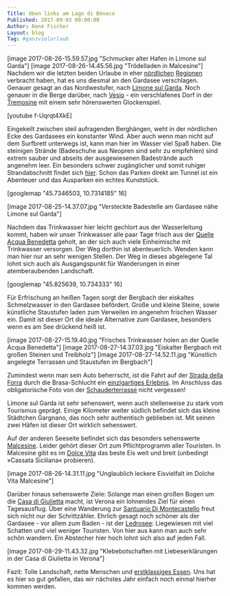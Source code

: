 ```yaml
---
Title: Oben links am Lago di Bènaco
Published: 2017-09-03 00:00:00
Author: René Fischer
Layout: blog
Tag: #ganzvielurlaub
---
```

[image 2017-08-26-15.59.57.jpg "Schmucker alter Hafen in Limone sul Garda"]
[image 2017-08-26-14.45.56.jpg "Trödelladen in Malcesine"]
Nachdem wir die letzten beiden Urlaube in eher [nördlichen](https://gaehn.org/articles/vakantie-in-holland) [Regionen](https://gaehn.org/articles/ostseeurlaub) verbracht haben, hat es uns diesmal an den Gardasee verschlagen. Genauer gesagt an das Nordwestufer, nach [Limone sul Garda](https://de.wikipedia.org/wiki/Limone_sul_Garda). Noch genauer in die Berge darüber, nach [Vesio](http://www.infotremosine.org/am-gardasee/vesio_tremosine_de.html) - ein verschlafenes Dorf in der [Tremosine](https://de.wikipedia.org/wiki/Tremosine_sul_Garda) mit einem sehr hörenswerten Glockenspiel.

[youtube f-Uqrqt4XkE]

Eingekeilt zwischen steil aufragenden Berghängen, weht in der nördlichen Ecke des Gardasees ein konstanter Wind. Aber auch wenn man nicht auf dem Surfbrett unterwegs ist, kann man hier im Wasser viel Spaß haben. Die steinigen Strände (Badeschuhe aus Neopren sind sehr zu empfehlen) sind extrem sauber und abseits der ausgewiesenen Badestrände auch angenehm leer. Ein besonders schwer zugänglicher und somit ruhiger Strandabschnitt findet sich [hier](https://www.google.de/maps/place/45%C2%B044'04.6%22N+10%C2%B043'55.5%22E/@45.7346503,10.7314185,166m/data=!3m1!1e3!4m5!3m4!1s0x0:0x0!8m2!3d45.734603!4d10.732081?hl=de). Schon das Parken direkt am Tunnel ist ein Abenteuer und das Ausparken ein echtes Kunststück.

[googlemap "45.7346503, 10.7314185" 16]



[image 2017-08-25-14.37.07.jpg "Versteckte Badestelle am Gardasee nähe Limone sul Garda"]

Nachdem das Trinkwasser hier leicht gechlort aus der Wasserleitung kommt, haben wir unser Trinkwasser alle paar Tage frisch aus der [Quelle Acqua Benedetta](https://www.google.de/maps/place/45%C2%B049'32.3%22N+10%C2%B044'03.6%22E/@45.8267309,10.7347075,663) geholt, an der sich auch viele Einheimische mit Trinkwasser versorgen. Der Weg dorthin ist abenteuerlich. Wenden kann man hier nur an sehr wenigen Stellen. Der Weg in dieses abgelegene Tal lohnt sich auch als Ausgangspunkt für Wanderungen in einer atemberaubenden Landschaft.

[googlemap "45.825639, 10.734333" 16]


Für Erfrischung an heißen Tagen sorgt der Bergbach der eiskaltes Schmelzwasser in den Gardasee befördert. Große und kleine Steine, sowie künstliche Staustufen laden zum Verweilen im angenehm frischen Wasser ein. Damit ist dieser Ort die ideale Alternative zum Gardasee, besonders wenn es am See drückend heiß ist.

[image 2017-08-27-15.19.40.jpg "Frisches Trinkwasser holen an der Quelle Acqua Benedetta"]
[image 2017-08-27-14.37.03.jpg "Eiskalter Bergbach mit großen Steinen und Treibholz"]
[image 2017-08-27-14.52.11.jpg "Künstlich angelegte Terrassen und Staustufen im Bergbach"]

Zumindest wenn man sein Auto beherrscht, ist die Fahrt auf der [Strada della Forra](http://www.gardaseede.com/Die-Strada-della-Forra-Die-Strae-der-Schlucht/103-301-1.html) durch die Brasa-Schlucht ein  [einzigartiges Erlebnis](https://www.youtube.com/watch?v=Kkh9K26v2pA). Im Anschluss das obligatorische Foto von der [Schauderterrasse](https://outandindoor.wordpress.com/2014/02/10/schauderterrasse-in-pieve-di-tremosine/) nicht vergessen!

Limone sul Garda ist sehr sehenswert, wenn auch stellenweise zu stark vom Tourismus geprägt. Einige Kilometer weiter südlich befindet sich das kleine Städtchen Gargnano, das noch sehr authentisch geblieben ist. Mit seinen zwei Häfen ist dieser Ort wirklich sehenswert.

Auf der anderen Seeseite befindet sich das besonders sehenswerte [Malcesine](https://de.wikipedia.org/wiki/Malcesine). Leider gehört dieser Ort zum Pflichtprogramm aller Touristen. In Malcesine gibt es im [Dolce Vita](https://www.tripadvisor.de/Restaurant_Review-g194807-d3155270-Reviews-Dolce_Vita-Malcesine_Province_of_Verona_Veneto.html) das beste Eis weit und breit (unbedingt &raquo;Cassata Siciliana&laquo; probieren).

[image 2017-08-26-14.31.11.jpg "Unglaublich leckere Eisvielfalt im Dolche Vita Malcesine"]

Darüber hinaus sehenswerte Ziele: Solange man einen großen Bogen um die [Casa di Giulietta](https://www.tripadvisor.de/Attraction_Review-g187871-d246496-Reviews-Casa_di_Giulietta-Verona_Province_of_Verona_Veneto.html) macht, ist Verona ein lohnendes Ziel für einen Tagesausflug. Über eine Wanderung zur [Santuario Di Montecastello](http://www.gardasee-domizil.de/madonna-di-montecastello.php) freut sich nicht nur der Schrittzähler. Ehrlich gesagt noch schöner als der Gardasee - vor allem zum Baden - ist der [Ledrosee](https://de.wikipedia.org/wiki/Ledrosee): Liegewiesen mit viel Schatten und viel weniger Touristen. Von hier aus kann man auch sehr schön wandern. Ein Abstecher hier hoch lohnt sich also auf jeden Fall.

[image 2017-08-29-11.43.32.jpg "Klebebotschaften mit Liebeserklärungen in der Casa di Giulietta in Verona"]

Fazit: Tolle Landschaft, nette Menschen und [erstklassiges Essen](https://gaehn.org/tagliatelle-valle-di-bondo). Uns hat es hier so gut gefallen, das wir nächstes Jahr einfach noch einmal  hierher kommen werden.
